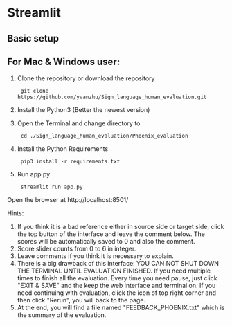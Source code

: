 # Streamlit

## Basic setup
## For Mac & Windows user:

1. Clone the repository or download the repository
 
        git clone https://github.com/yvanzhu/Sign_language_human_evaluation.git
        
2. Install the Python3 (Better the newest version)
3. Open the Terminal and change directory to
        
        cd ./Sign_language_human_evaluation/Phoenix_evaluation

4. Install the Python Requirements

        pip3 install -r requirements.txt

5. Run app.py

        streamlit run app.py

Open the browser at http://localhost:8501/

Hints:
1. If you think it is a bad reference either in source side or target side, click the top button of the interface and leave the comment below. The scores will be automatically saved to 0 and also the comment.
2. Score slider counts from 0 to 6 in integer. 
3. Leave comments if you think it is necessary to explain.
4. There is a big drawback of this interface: YOU CAN NOT SHUT DOWN THE TERMINAL UNTIL EVALUATION FINISHED. 
If you need multiple times to finish all the evaluation. Every time you need pause, just click "EXIT & SAVE" and the keep the web interface and terminal on. If you need continuing with evaluation, click the icon of top right corner and then click "Rerun", you will back to the page. 
5. At the end, you will find a file named "FEEDBACK_PHOENIX.txt" which is the summary of the evaluation.
